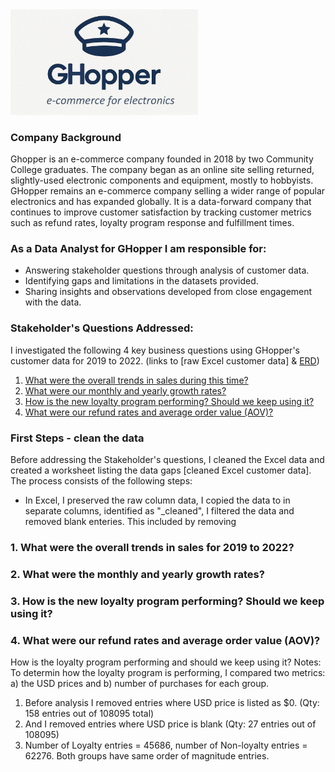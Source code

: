 <img src="GHopper_logo.jpg" alt="GHopper_logo" width="300"/>

###  Company Background
Ghopper is an e-commerce company founded in 2018 by two Community College graduates.  The company began as an online site selling returned, slightly-used electronic components and equipment, mostly to hobbyists.  GHopper remains an e-commerce company selling a wider range of popular electronics and has expanded globally.  It is a data-forward company that continues to improve customer satisfaction by tracking customer metrics such as refund rates, loyalty program response and fulfillment times.  

###  As a Data Analyst for GHopper I am responsible for:   
- Answering stakeholder questions through analysis of customer data.
- Identifying gaps and limitations in the datasets provided.
- Sharing insights and observations developed from close engagement with the data.

### Stakeholder's Questions Addressed:
  I investigated the following 4 key business questions using GHopper's customer data for 2019 to 2022. (links to [raw Excel customer data] & [ERD](elist_excel_erd))  
  1. [What were the overall trends in sales during this time?](#what-were-the-overall-trends-in-sales-for-2019-to-2022)
  2. [What were our monthly and yearly growth rates?](#what-were-the-monthly-and-yearly-growth-rates)
  3. [How is the new loyalty program performing?  Should we keep using it?](#how-is-the-new-loyalty-program-performing-should-we-keep-using-it)
  4. [What were our refund rates and average order value (AOV)?](#what-were-our-refund-rates-and-average-order-value-aov)  

 ### First Steps - clean the data
 Before addressing the Stakeholder's questions, I cleaned the Excel data and created a worksheet listing the data gaps [cleaned Excel customer data].  
 The process consists of the following steps:
   - In Excel, I preserved the raw column data, I copied the data to in separate columns, identified as "_cleaned", I filtered the data and removed blank enteries.    This included  by removing  
    

    
### 1. What were the overall trends in sales for 2019 to 2022?

### 2. What were the monthly and yearly growth rates?

### 3. How is the new loyalty program performing? Should we keep using it? 

### 4. What were our refund rates and average order value (AOV)?

 How is the loyalty program performing and should we keep using it?
Notes: To determin how the loyalty program is performing, I compared two metrics: a) the USD prices and b) number of purchases for each group. 
1. Before analysis I removed entries where USD price is listed as $0. (Qty: 158 entries out of 108095 total)
2. And I removed entries where USD price is blank (Qty: 27 entries out of 108095)
3. Number of Loyalty entries = 45686, number of Non-loyalty entries = 62276. Both groups have same order of magnitude entries. 

